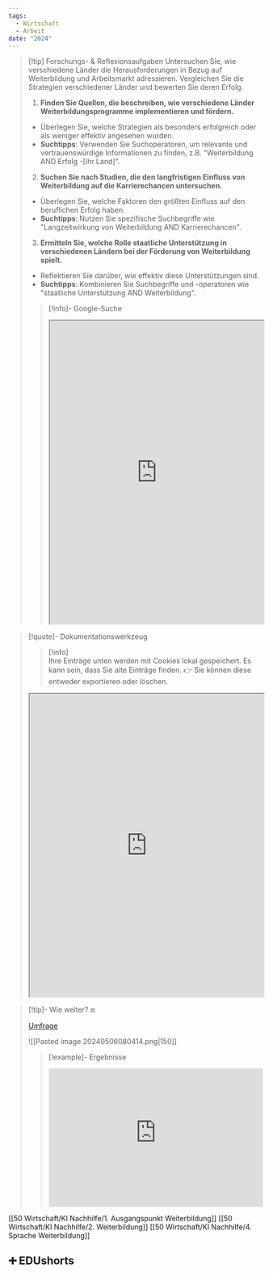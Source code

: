 ```yaml
---
tags:
  - Wirtschaft
  - Arbeit
date: "2024"
---
```

>[!tip] Forschungs- & Reflexionsaufgaben
>Untersuchen Sie, wie verschiedene Länder die Herausforderungen in Bezug auf Weiterbildung und Arbeitsmarkt adressieren. Vergleichen Sie die Strategien verschiedener Länder und bewerten Sie deren Erfolg.
>1. **Finden Sie Quellen, die beschreiben, wie verschiedene Länder Weiterbildungsprogramme implementieren und fördern.**    
>- Überlegen Sie, welche Strategien als besonders erfolgreich oder als weniger effektiv angesehen wurden.
>- **Suchtipps**: Verwenden Sie Suchoperatoren, um relevante und vertrauenswürdige Informationen zu finden, z.B. "Weiterbildung AND Erfolg -[Ihr Land]".
>2. **Suchen Sie nach Studien, die den langfristigen Einfluss von Weiterbildung auf die Karrierechancen untersuchen.**
>- Überlegen Sie, welche Faktoren den größten Einfluss auf den beruflichen Erfolg haben.
>- **Suchtipps**: Nutzen Sie spezifische Suchbegriffe wie "Langzeitwirkung von Weiterbildung AND Karrierechancen".
>3. **Ermitteln Sie, welche Rolle staatliche Unterstützung in verschiedenen Ländern bei der Förderung von Weiterbildung spielt.**
>- Reflektieren Sie darüber, wie effektiv diese Unterstützungen sind.
>- **Suchtipps**: Kombinieren Sie Suchbegriffe und -operatoren wie "staatliche Unterstützung AND Weiterbildung".
>>[!info]- Google-Suche
>><iframe width="100%" height="600" src="https://www.google.ch" allowfullscreen allow="geolocation *; autoplay; encrypted-media"></iframe>

>[!quote]- Dokumentationswerkzeug
>>[!info]  
>Ihre Einträge unten werden mit Cookies lokal gespeichert. Es kann sein, dass Sie alte Einträge finden. 
>👉 Sie können diese entweder exportieren oder löschen.
><iframe width="100%" height="600" src="https://app.Lumi.education/run/nYkJQz" allowfullscreen allow="geolocation *; autoplay; encrypted-media"></iframe>

>[!tip]- Wie weiter? 🔚
>
>[Umfrage](https://www.menti.com/alh8hwo3p8iu)
>
>![[Pasted image 20240506080414.png|150]]
>>[!example]- Ergebnisse
>><div style='position: relative; padding-bottom: 56.25%; padding-top: 35px; height: 0; overflow: hidden;'><iframe sandbox='allow-scripts allow-same-origin allow-presentation' allowfullscreen='true' allowtransparency='true' frameborder='0' height='315' src='https://www.mentimeter.com/app/presentation/alx111v5fnomtqq8nsba1mpj8m3s8mbf/embed' style='position: absolute; top: 0; left: 0; width: 100%; height: 100%;' width='420'></iframe></div>




[[50 Wirtschaft/KI Nachhilfe/1. Ausgangspunkt Weiterbildung]]
[[50 Wirtschaft/KI Nachhilfe/2. Weiterbildung]]
[[50 Wirtschaft/KI Nachhilfe/4. Sprache Weiterbildung]]

## ➕ EDUshorts
